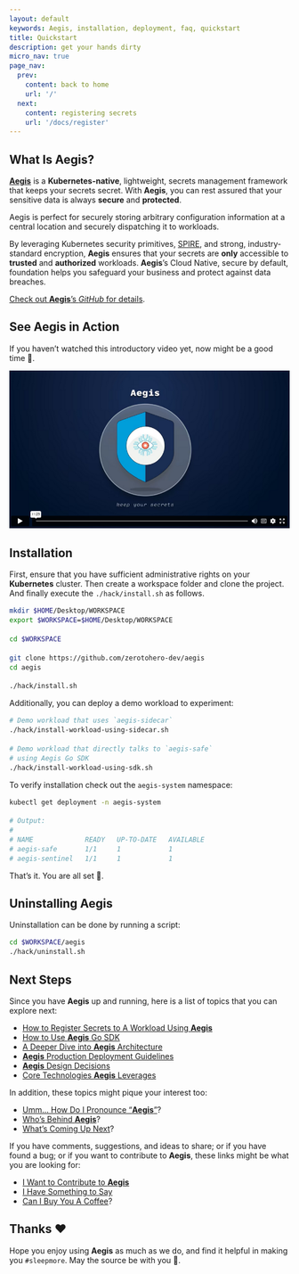 ```yaml
---
layout: default
keywords: Aegis, installation, deployment, faq, quickstart
title: Quickstart
description: get your hands dirty
micro_nav: true
page_nav:
  prev:
    content: back to home 
    url: '/'
  next:
    content: registering secrets
    url: '/docs/register'
---
```


## What Is **Aegis**?

[**Aegis**][aegis] is a **Kubernetes-native**, lightweight, secrets management 
framework that keeps your secrets secret. With **Aegis**, you can rest assured 
that your sensitive data is always **secure** and **protected**. 

Aegis is perfect for securely storing arbitrary configuration information at a 
central location and securely dispatching it to workloads.

By leveraging Kubernetes security primitives, [SPIRE][spire], and strong,
industry-standard encryption, **Aegis** ensures that your secrets are **only** 
accessible to **trusted** and **authorized** workloads. **Aegis**’s 
Cloud Native, secure by default, foundation helps you safeguard your business 
and protect against data breaches.

[Check out **Aegis**’s *GitHub* for details][aegis-github].

[aegis]: https://github.com/zerotohero-dev/aegis
[spire]: https://spiffe.io/
[aegis-github]: https://github.com/zerotohero-dev/aegis

## See **Aegis** in Action

If you haven’t watched this introductory video yet, now might be a good time 🙂.

[![Watch the video](/doks-theme/assets/images/capture.png)](https://vimeo.com/v0lkan/secrets)

## Installation

First, ensure that you have sufficient administrative rights on your 
**Kubernetes** cluster. Then create a workspace folder and clone the project.
And finally execute the `./hack/install.sh` as follows.

```bash 
mkdir $HOME/Desktop/WORKSPACE
export $WORKSPACE=$HOME/Desktop/WORKSPACE

cd $WORKSPACE

git clone https://github.com/zerotohero-dev/aegis
cd aegis

./hack/install.sh
```

Additionally, you can deploy a demo workload to experiment:

```bash 
# Demo workload that uses `aegis-sidecar` 
./hack/install-workload-using-sidecar.sh

# Demo workload that directly talks to `aegis-safe` 
# using Aegis Go SDK
./hack/install-workload-using-sdk.sh
```

To verify installation check out the `aegis-system` namespace:

```bash
kubectl get deployment -n aegis-system

# Output:
#
# NAME             READY   UP-TO-DATE   AVAILABLE
# aegis-safe       1/1     1            1
# aegis-sentinel   1/1     1            1
```

That’s it. You are all set 🤘.

## Uninstalling Aegis

Uninstallation can be done by running a script:

```bash 
cd $WORKSPACE/aegis 
./hack/uninstall.sh
```

## Next Steps

Since you have **Aegis** up and running, here is a list of topics that you can 
explore next:

* [How to Register Secrets to A Workload Using **Aegis**](/docs/register)
* [How to Use **Aegis** Go SDK](/docs/tutorial)
* [A Deeper Dive into **Aegis** Architecture](/docs/architecture)
* [**Aegis** Production Deployment Guidelines](/docs/production)
* [**Aegis** Design Decisions](/docs/system-design)
* [Core Technologies **Aegis** Leverages](/docs/technologies)

In addition, these topics might pique your interest too:

* [Umm… How Do I Pronounce “**Aegis**”](/docs/pronounciation)?
* [Who’s Behind **Aegis**](/docs/maintainers)?
* [What’s Coming Up Next](/docs/timeline)?

If you have comments, suggestions, and ideas to share; or if you have found
a bug; or if you want to contribute to **Aegis**, these links might be what
you are looking for:

* [I Want to Contribute to **Aegis**](/contact#i-want-to-be-a-contributor)
* [I Have Something to Say](/contact#comments-and-suggestions)
* [Can I Buy You A Coffee](/contact#coffee)?

## Thanks ❤️

Hope you enjoy using **Aegis** as much as we do, and find it helpful 
in making you `#sleepmore`. May the source be with you 🦄.
